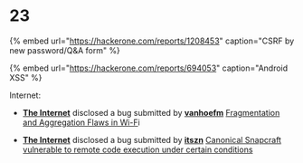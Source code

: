 # 23

{% embed url="https://hackerone.com/reports/1208453" caption="CSRF by new password/Q&A form" %}

{% embed url="https://hackerone.com/reports/694053" caption="Android XSS" %}





Internet:

* [**The Internet**](https://hackerone.com/internet) disclosed a bug submitted by [**vanhoefm**](https://hackerone.com/vanhoefm)  [Fragmentation and Aggregation Flaws in Wi-F](https://hackerone.com/reports/1238470)i



* [**The Internet**](https://hackerone.com/internet) disclosed a bug submitted by [**itszn**](https://hackerone.com/itszn)  [Canonical Snapcraft vulnerable to remote code execution under certain conditions](https://hackerone.com/reports/1073202)

